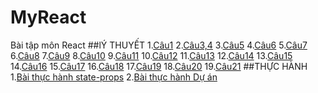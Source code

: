  # MyReact
 Bài tập môn React
 ##lÝ THUYẾT
 1.[Câu1](https://codepen.io/Tung12012003/pen/XWYPMLV)
 2.[Câu3,4](https://codepen.io/Tung12012003/pen/qBKMmqL)
 3.[Câu5](https://codepen.io/Tung12012003/details/RwJexxJ)
 4.[Câu6](https://codepen.io/Tung12012003/pen/KKeGZrp)
 5.[Câu7](https://codepen.io/Tung12012003/pen/wvXYpOL)
 6.[Câu8](https://codepen.io/Tung12012003/pen/BaVOWba)
 7.[Câu9](https://codepen.io/Tung12012003/pen/vYrggQw)
 8.[Câu10](https://codepen.io/Tung12012003/pen/XWYMJvQ)
 9.[Câu11](https://codepen.io/Tung12012003/details/yLEMNRm)
 10.[Câu12](https://codepen.io/Tung12012003/pen/MWXpqQQ)
 11.[Câu13](https://codepen.io/Tung12012003/pen/NWzpLvb)
 12.[Câu14](https://codepen.io/Tung12012003/pen/LYrjMJd)
 13.[Câu15](https://codepen.io/Tung12012003/pen/PoaKXyg)
 14.[Câu16](https://codepen.io/Tung12012003/pen/ZERXxBq)
 15.[Câu17](https://codepen.io/Tung12012003/pen/MWXEXVv)
 16.[Câu18](https://codepen.io/Tung12012003/pen/xxzyYpa)
 17.[Câu19](https://codepen.io/Tung12012003/details/oNyaEVR)
 18.[Câu20](https://codepen.io/Tung12012003/pen/eYKPMmL)
 19.[Câu21](https://codepen.io/Tung12012003/pen/ZERqxYj)
 ##THỰC HÀNH
 1.[Bài thực hành state-props](https://codesandbox.io/s/bai-tap-state-props-jbru4z)
 2.[Bài thực hành Dự án]()
